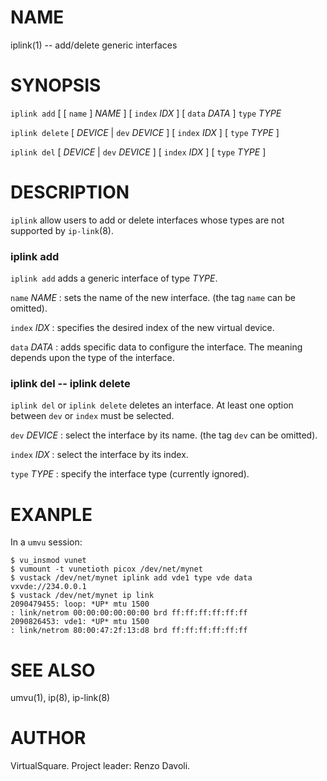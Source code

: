 <!--
.\" Copyright (C) 2019 VirtualSquare. Project Leader: Renzo Davoli
.\"
.\" This is free documentation; you can redistribute it and/or
.\" modify it under the terms of the GNU General Public License,
.\" as published by the Free Software Foundation, either version 2
.\" of the License, or (at your option) any later version.
.\"
.\" The GNU General Public License's references to "object code"
.\" and "executables" are to be interpreted as the output of any
.\" document formatting or typesetting system, including
.\" intermediate and printed output.
.\"
.\" This manual is distributed in the hope that it will be useful,
.\" but WITHOUT ANY WARRANTY; without even the implied warranty of
.\" MERCHANTABILITY or FITNESS FOR A PARTICULAR PURPOSE.  See the
.\" GNU General Public License for more details.
.\"
.\" You should have received a copy of the GNU General Public
.\" License along with this manual; if not, write to the Free
.\" Software Foundation, Inc., 51 Franklin St, Fifth Floor, Boston,
.\" MA 02110-1301 USA.
.\"
-->
# NAME

iplink(1) -- add/delete generic interfaces

# SYNOPSIS

`iplink add` [ [ `name` ] _NAME_ ] [ `index` _IDX_ ] [ `data` _DATA_ ] `type` _TYPE_

`iplink delete` [ _DEVICE_ \| `dev` _DEVICE_ ] [ `index` _IDX_ ] [ `type` _TYPE_ ]

`iplink del` [ _DEVICE_ \| `dev` _DEVICE_ ] [ `index` _IDX_ ] [ `type` _TYPE_ ]

# DESCRIPTION

`iplink` allow users to add or delete interfaces whose types are not supported by `ip-link`(8).

### iplink add
`iplink add` adds a generic interface of type _TYPE_.

   `name` _NAME_
: sets the name of the new interface. (the tag `name` can be omitted).

  `index` _IDX_
: specifies the desired index of the new virtual device.

  `data` _DATA_ 
: adds specific data to configure the interface. The meaning depends upon the type of the interface.

###  iplink del -- iplink delete
`iplink del` or `iplink delete` deletes an interface. At least one option between `dev` or `index` must
be selected.

  `dev` _DEVICE_
: select the interface by its name. (the tag `dev` can be omitted).

  `index` _IDX_
: select the interface by its index.

  `type` _TYPE_
: specify the interface type (currently ignored).

# EXANPLE

In a `umvu` session:
```
$ vu_insmod vunet
$ vumount -t vunetioth picox /dev/net/mynet
$ vustack /dev/net/mynet iplink add vde1 type vde data vxvde://234.0.0.1
$ vustack /dev/net/mynet ip link
2090479455: loop: *UP* mtu 1500
: link/netrom 00:00:00:00:00:00 brd ff:ff:ff:ff:ff:ff
2090826453: vde1: *UP* mtu 1500
: link/netrom 80:00:47:2f:13:d8 brd ff:ff:ff:ff:ff:ff
```

# SEE ALSO
umvu(1), ip(8), ip-link(8)

# AUTHOR
VirtualSquare. Project leader: Renzo Davoli.
